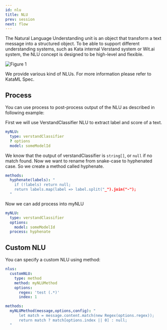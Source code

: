 ```yaml
---
id: nlu
title: NLU
prev: session
next: flow
---
```


The Natural Language Understanding unit is an object that transform a text message into a structured object. To be able to support different understanding systems, such as Kata internal Verstand system or Wit.ai system, the NLU concept is designed to be high-level and flexible.

![Figure 1](/images/concepts/nlu/figure-1.png)

We provide various kind of NLUs. For more information please refer to KataML Spec.

## Process

You can use process to post-process output of the NLU as described in following example:

First we will use VerstandClassifier NLU to extract label and score of a text.

```yaml
myNLU:
  type: verstandClassifier
  ? options
  model: someModelId
```

We know that the output of verstandClassifier is `string[]`, or `null` if no match found. Now we want to rename from snake-case to hyphenated case. So we create a method called hyphenate.

```yaml
methods:
  hyphenate(labels): "
    if (!labels) return null;
    return labels.map(label => label.split("_").join("-");
  "
```

Now we can add process into myNLU

```yaml
myNLU:
  type: verstandClassifier
  options:
    model: someModelId
  process: hyphenate
```

## Custom NLU

You can specify a custom NLU using method:

```yaml
nlus:
  customNLU:
    type: method
    method: myNLUMethod
    options:
      regex: 'test (.*)'
      index: 1
```

```yaml
methods:
  myNLUMethod(message,options,config): "
      let match = message.content.match(new Regex(options.regex));
      return match ? match[options.index || 0] : null;
  "
```
